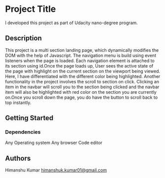 # Project Title

I developed this project as part of Udacity nano-degree program.

## Description

This project is a multi section landing page, which dynamically modifies the DOM with the help of Javascript. The navigation menu is build using event listeners when the page is loaded. Each navigation element is attached to its section using id.Once the page loads up, User sees the active state of the page with highlight on the current section on the viewport being viewed. Here, I have differentiated with the different color being highlighted. Another functionality in the project involves the scroll to section on click. Clicking an item in the navbar will scroll you to the section being clicked and the navbar item will also be highlighted with red color on the section you are currently on.Once you scroll down the page, you do have the button to scroll back to top instantly.

## Getting Started

### Dependencies

Any Operating system
Any browser
Code editor

## Authors

Himanshu Kumar
himanshuk.kumar01@gmail.com